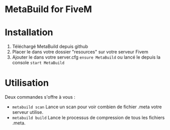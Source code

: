 # MetaBuild for FiveM

# Installation
1) Téléchargé MetaBuild depuis github
2) Placer le dans votre dossier "resources" sur votre serveur Fivem
3) Ajouter le dans votre server.cfg `ensure MetaBuild` ou lancé le depuis la console `start MetaBuild`

# Utilisation
Deux commandes s'offre à vous :
- `metabuild scan` Lance un scan pour voir combien de fichier .meta votre serveur utilise.
- `metabuild build` Lance le processus de compression de tous les fichiers .meta.
